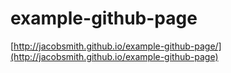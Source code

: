 # example-github-page

[http://jacobsmith.github.io/example-github-page/](http://jacobsmith.github.io/example-github-page)
